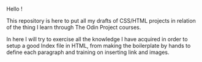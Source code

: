 Hello ! 

This repository is here to put all my drafts of CSS/HTML projects in relation of the thing I learn through The Odin Project courses. 

In here I will try to exercise all the knowledge I have acquired in order to setup a good Index file in HTML, from making the boilerplate by hands to define each paragraph and training on inserting link and images. 